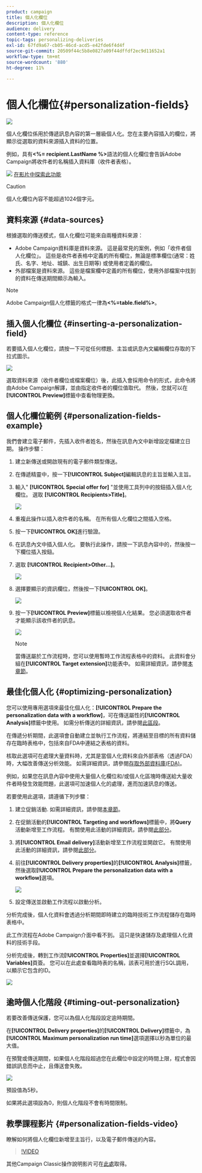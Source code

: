 ```yaml
---
product: campaign
title: 個人化欄位
description: 個人化欄位
audience: delivery
content-type: reference
topic-tags: personalizing-deliveries
exl-id: 67fd9a67-cb05-46cd-acd5-e42fde6f4d4f
source-git-commit: 20509f44c5b8e0827a09f44dffdf2ec9d11652a1
workflow-type: tm+mt
source-wordcount: '880'
ht-degree: 11%

---
```


# 個人化欄位{#personalization-fields}

![](../../assets/common.svg)

個人化欄位係用於傳遞訊息內容的第一層級個人化。您在主要內容插入的欄位，將顯示從選取的資料來源插入資料的位置。

例如，具有&#x200B;**&lt;%= recipient.LastName %>**&#x200B;語法的個人化欄位會告訴Adobe Campaign將收件者的名稱插入資料庫（收件者表格）。

![](assets/do-not-localize/how-to-video.png) [在影片中探索此功能](#personalization-fields-video)

>[!CAUTION]
>
>個人化欄位內容不能超過1024個字元。

## 資料來源 {#data-sources}

根據選取的傳送模式，個人化欄位可能來自兩種資料來源：

* Adobe Campaign資料庫是資料來源。 這是最常見的案例，例如「收件者個人化欄位」。 這些是收件者表格中定義的所有欄位，無論是標準欄位(通常：姓氏、名字、地址、城鎮、出生日期等) 或使用者定義的欄位。
* 外部檔案是資料來源。 這些是檔案欄中定義的所有欄位，使用外部檔案中找到的資料在傳送期間顯示為輸入。

>[!NOTE]
>
>Adobe Campaign個人化標籤的格式一律為&#x200B;**&lt;%=table.field%>**。

## 插入個人化欄位 {#inserting-a-personalization-field}

若要插入個人化欄位，請按一下可從任何標題、主旨或訊息內文編輯欄位存取的下拉式圖示。

![](assets/s_ncs_user_add_custom_field.png)

選取資料來源（收件者欄位或檔案欄位）後，此插入會採用命令的形式，此命令將由Adobe Campaign解譯，並由指定收件者的欄位值取代。 然後，您就可以在&#x200B;**[!UICONTROL Preview]**&#x200B;標籤中查看物理更換。

## 個人化欄位範例 {#personalization-fields-example}

我們會建立電子郵件，先插入收件者姓名，然後在訊息內文中新增設定檔建立日期。 操作步驟：

1. 建立新傳送或開啟現有的電子郵件類型傳送。
1. 在傳遞精靈中，按一下&#x200B;**[!UICONTROL Subject]**&#x200B;編輯訊息的主旨並輸入主旨。
1. 輸入&quot; **[!UICONTROL Special offer for]** &quot;並使用工具列中的按鈕插入個人化欄位。 選取 **[!UICONTROL Recipients>Title]**。

   ![](assets/s_ncs_user_insert_custom_field.png)

1. 重複此操作以插入收件者的名稱。 在所有個人化欄位之間插入空格。
1. 按一下&#x200B;**[!UICONTROL OK]**&#x200B;進行驗證。
1. 在訊息內文中插入個人化。 要執行此操作，請按一下訊息內容中的，然後按一下欄位插入按鈕。
1. 選取 **[!UICONTROL Recipient>Other...]**。

   ![](assets/s_ncs_user_insert_custom_field_b.png)

1. 選擇要顯示的資訊欄位，然後按一下&#x200B;**[!UICONTROL OK]**。

   ![](assets/s_ncs_user_insert_custom_field_c.png)

1. 按一下&#x200B;**[!UICONTROL Preview]**&#x200B;標籤以檢視個人化結果。 您必須選取收件者才能顯示該收件者的訊息。

   ![](assets/s_ncs_user_insert_custom_field_d.png)

   >[!NOTE]
   >
   >當傳送屬於工作流程時，您可以使用暫時工作流程表格中的資料。 此資料會分組在&#x200B;**[!UICONTROL Target extension]**&#x200B;功能表中。 如需詳細資訊，請參閱[本章節](../../workflow/using/data-life-cycle.md#target-data)。

## 最佳化個人化 {#optimizing-personalization}

您可以使用專用選項來最佳化個人化：**[!UICONTROL Prepare the personalization data with a workflow]**，可在傳送屬性的&#x200B;**[!UICONTROL Analysis]**&#x200B;標籤中使用。 如需分析傳送的詳細資訊，請參閱[此區段](steps-validating-the-delivery.md#analyzing-the-delivery)。

在傳遞分析期間，此選項會自動建立並執行工作流程，將連結至目標的所有資料儲存在臨時表格中，包括來自FDA中連結之表格的資料。

核取此選項可在處理大量資料時，尤其是當個人化資料來自外部表格（透過FDA）時，大幅改善傳送分析效能。 如需詳細資訊，請參閱[存取外部資料庫(FDA)](../../installation/using/about-fda.md)。

例如，如果您在訊息內容中使用大量個人化欄位和/或個人化區塊時傳送給大量收件者時發生效能問題，此選項可加速個人化的處理，進而加速訊息的傳送。

若要使用此選項，請遵循下列步驟：

1. 建立促銷活動. 如需詳細資訊，請參閱[本章節](../../campaign/using/setting-up-marketing-campaigns.md#creating-a-campaign)。
1. 在促銷活動的&#x200B;**[!UICONTROL Targeting and workflows]**&#x200B;標籤中，將&#x200B;**Query**&#x200B;活動新增至工作流程。 有關使用此活動的詳細資訊，請參閱[此部分](../../workflow/using/query.md)。
1. 將&#x200B;**[!UICONTROL Email delivery]**&#x200B;活動新增至工作流程並開啟它。 有關使用此活動的詳細資訊，請參閱[此部分](../../workflow/using/delivery.md)。
1. 前往&#x200B;**[!UICONTROL Delivery properties]**&#x200B;的&#x200B;**[!UICONTROL Analysis]**&#x200B;標籤，然後選取&#x200B;**[!UICONTROL Prepare the personalization data with a workflow]**&#x200B;選項。

   ![](assets/perso_optimization.png)

1. 設定傳送並啟動工作流程以啟動分析。

分析完成後，個人化資料會透過分析期間即時建立的臨時技術工作流程儲存在臨時表格中。

此工作流程在Adobe Campaign介面中看不到。 這只是快速儲存及處理個人化資料的技術手段。

分析完成後，轉到工作流&#x200B;**[!UICONTROL Properties]**&#x200B;並選擇&#x200B;**[!UICONTROL Variables]**&#x200B;頁簽。 您可以在此處查看臨時表的名稱，該表可用於進行SQL調用，以顯示它包含的ID。

![](assets/perso_optimization_temp_table.png)

## 逾時個人化階段 {#timing-out-personalization}

若要改善傳送保護，您可以為個人化階段設定逾時期間。

在&#x200B;**[!UICONTROL Delivery properties]**&#x200B;的&#x200B;**[!UICONTROL Delivery]**&#x200B;標籤中，為&#x200B;**[!UICONTROL Maximum personalization run time]**&#x200B;選項選擇以秒為單位的最大值。

在預覽或傳送期間，如果個人化階段超過您在此欄位中設定的時間上限，程式會因錯誤訊息而中止，且傳送會失敗。

![](assets/perso_time-out.png)

預設值為5秒。

如果將此選項設為0，則個人化階段不會有時間限制。

## 教學課程影片 {#personalization-fields-video}

瞭解如何將個人化欄位新增至主旨行，以及電子郵件傳送的內容。

>[!VIDEO](https://video.tv.adobe.com/v/24925?quality=12)

其他Campaign Classic操作說明影片可在[此處](https://experienceleague.adobe.com/docs/campaign-classic-learn/tutorials/overview.html?lang=zh-Hant)取得。
